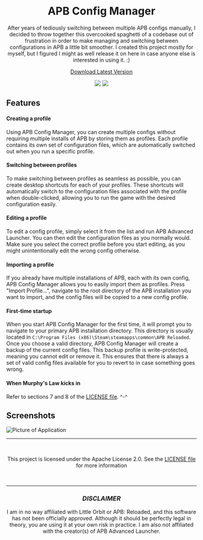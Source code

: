 <h1 align="center">APB Config Manager</h1>

<p align="center">
After years of tediously switching between multiple APB configs manually, I decided to throw together this overcooked spaghetti of a codebase out of frustration in order to make managing and switching between configurations in APB a little bit smoother. I created this project mostly for myself, but I figured I might as well release it on here in case anyone else is interested in using it. :)
</p>

<p align="center"><a href="https://github.com/imxela/apb-config-manager/releases/latest/download/apb-config-manager-setup.exe">Download Latest Version</a></p>

<p align="center">
  <img src="https://img.shields.io/github/downloads/imxela/apb-config-manager/total">
  <img src="https://img.shields.io/github/license/imxela/apb-config-manager">
</p>

## Features

#### Creating a profile

Using APB Config Manager, you can create multiple configs without requiring multiple installs of APB by storing them as profiles. Each profile contains its own set of configuration files, which are automatically switched out when you run a specific profile.

#### Switching between profiles

To make switching between profiles as seamless as possible, you can create desktop shortcuts for each of your profiles. These shortcuts will automatically switch to the configuration files associated with the profile when double-clicked, allowing you to run the game with the desired configuration easily.

#### Editing a profile

To edit a config profile, simply select it from the list and run APB Advanced Launcher. You can then edit the configuration files as you normally would. Make sure you select the correct profile before you start editing, as you might unintentionally edit the wrong config otherwise.

#### Importing a profile

If you already have multiple installations of APB, each with its own config, APB Config Manager allows you to easily import them as profiles. Press "Import Profile...", navigate to the root directory of the APB installation you want to import, and the config files will be copied to a new config profile.

#### First-time startup

When you start APB Config Manager for the first time, it will prompt you to navigate to your primary APB installation directory. This directory is usually located in `C:\Program Files (x86)\Steam\steamapps\common\APB Reloaded`. Once you choose a valid directory, APB Config Manager will create a backup of the current config files. This backup profile is write-protected, meaning you cannot edit or remove it. This ensures that there is always a set of valid config files available for you to revert to in case something goes wrong.

#### When Murphy's Law kicks in

Refer to sections 7 and 8 of the [LICENSE file](LICENSE). ^-^

## Screenshots

![Picture of Application](https://i.imgur.com/ZxkrKrB.png)

---

<br>

<p align="center">This project is licensed under the Apache License 2.0. See the <a href="LICENSE">LICENSE file</a> for more information</p>

<br>

---

<h3 align="center"><bold><i>DISCLAIMER</i></bold></h3>

<p align="center">I am in no way affiliated with Little Orbit or APB: Reloaded, and this software has not been officially approved. Although it should be perfectly legal in theory, you are using it at your own risk in practice. I am also not affiliated with the creator(s) of APB Advanced Launcher.</p>
